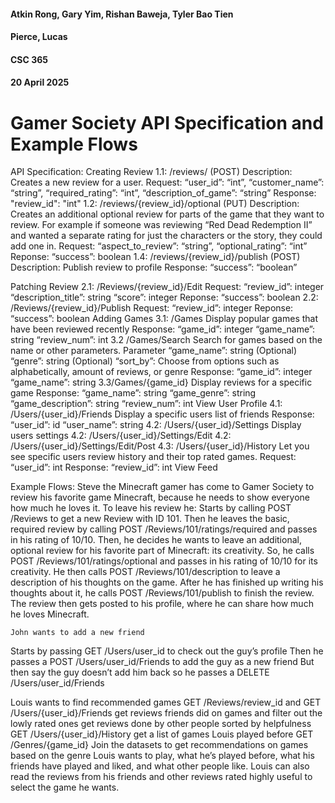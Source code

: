 #### Atkin Rong, Gary Yim, Rishan Baweja, Tyler Bao Tien
#### Pierce, Lucas
#### CSC 365
#### 20 April 2025
# Gamer Society API Specification and Example Flows
API Specification:
Creating Review 
1.1: /reviews/ (POST)
Description: Creates a new review for a user.
Request:
“user_id”: “int”,
“customer_name”: “string”,
“required_rating”: “int”,
“description_of_game”: “string”
Response:
"review_id": "int"
1.2: /reviews/{review_id}/optional (PUT)
Description: Creates an additional optional review for parts of the game that they want to review. For example if someone was reviewing “Red Dead Redemption II” and wanted a separate rating for just the characters or the story, they could add one in.
Request:
“aspect_to_review”: “string”,
“optional_rating”: “int”
Reponse:
“success”: boolean
1.4: /reviews/{review_id}/publish (POST)
Description: Publish review to profile
Response:
“success”: “boolean”

Patching Review
2.1: /Reviews/{review_id}/Edit
Request:
“review_id”: integer
“description_title”: string
“score”: integer
Reponse:
“success”: boolean
2.2: /Reviews/{review_id}/Publish
Request:
“review_id”: integer
Reponse:
“success”: boolean
Adding Games
3.1: /Games
Display popular games that have been reviewed recently
Response:
“game_id”: integer
“game_name”: string
“review_num”: int
3.2 /Games/Search
Search for games based on the name or other parameters.
Parameter
“game_name”: string (Optional)
“genre”: string (Optional)
“sort_by”: Choose from options such as alphabetically, amount of reviews, or genre
Response:
“game_id”: integer
“game_name”: string
3.3/Games/{game_id}
Display reviews for a specific game
Response:
“game_name”: string
“game_genre”: string
“game_description”: string
“review_num”: int
 View User Profile
4.1: /Users/{user_id}/Friends
Display a specific users list of friends
Response:
“user_id”: id
“user_name”: string
4.2: /Users/{user_id}/Settings
Display users settings
4.2: /Users/{user_id}/Settings/Edit
4.2: /Users/{user_id}/Settings/Edit/Post
4.3: /Users/{user_id}/History 
Let you see specific users review history and their top rated games.
Request:
“user_id”: int
Response:
“review_id”: int
View Feed

Example Flows:
	Steve the Minecraft gamer has come to Gamer Society to review his favorite game Minecraft, because he needs to show everyone how much he loves it. To leave his review he:
Starts by calling POST /Reviews to get a new Review with ID 101. 
Then he leaves the basic, required review by calling POST /Reviews/101/ratings/required and passes in his rating of 10/10. 
Then, he decides he wants to leave an additional, optional review for his favorite part of Minecraft: its creativity. So, he calls POST /Reviews/101/ratings/optional and passes in his rating of 10/10 for its creativity. 
He then calls POST /Reviews/101/description to leave a description of his thoughts on the game. 
After he has finished up writing his thoughts about it, he calls  POST /Reviews/101/publish to finish the review. 
The review then gets posted to his profile, where he can share how much he loves Minecraft.

	John wants to add a new friend
Starts by passing GET /Users/user_id to check out the guy’s profile
Then he passes a POST /Users/user_id/Friends to add the guy as a new friend
But then say the guy doesn’t add him back
so he passes a DELETE /Users/user_id/Friends

	
Louis wants to find recommended games
GET /Reviews/review_id and GET /Users/{user_id}/Friends
get reviews friends did on games and filter out the lowly rated ones
get reviews done by other people sorted by helpfulness
GET /Users/{user_id}/History
get a list of games Louis played before
GET /Genres/{game_id}
Join the datasets to get recommendations on games based on the genre Louis wants to play, what he’s played before, what his friends have played and liked, and what other people like. Louis can also read the reviews from his friends and other reviews rated highly useful to select the game he wants.


